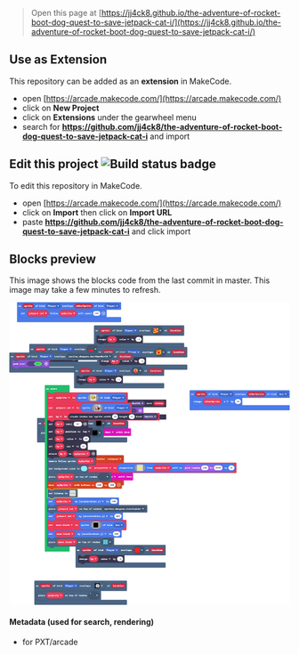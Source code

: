  


> Open this page at [https://jj4ck8.github.io/the-adventure-of-rocket-boot-dog-quest-to-save-jetpack-cat-i/](https://jj4ck8.github.io/the-adventure-of-rocket-boot-dog-quest-to-save-jetpack-cat-i/)

## Use as Extension

This repository can be added as an **extension** in MakeCode.

* open [https://arcade.makecode.com/](https://arcade.makecode.com/)
* click on **New Project**
* click on **Extensions** under the gearwheel menu
* search for **https://github.com/jj4ck8/the-adventure-of-rocket-boot-dog-quest-to-save-jetpack-cat-i** and import

## Edit this project ![Build status badge](https://github.com/jj4ck8/the-adventure-of-rocket-boot-dog-quest-to-save-jetpack-cat-i/workflows/MakeCode/badge.svg)

To edit this repository in MakeCode.

* open [https://arcade.makecode.com/](https://arcade.makecode.com/)
* click on **Import** then click on **Import URL**
* paste **https://github.com/jj4ck8/the-adventure-of-rocket-boot-dog-quest-to-save-jetpack-cat-i** and click import

## Blocks preview

This image shows the blocks code from the last commit in master.
This image may take a few minutes to refresh.

![A rendered view of the blocks](https://github.com/jj4ck8/the-adventure-of-rocket-boot-dog-quest-to-save-jetpack-cat-i/raw/master/.github/makecode/blocks.png)

#### Metadata (used for search, rendering)

* for PXT/arcade
<script src="https://makecode.com/gh-pages-embed.js"></script><script>makeCodeRender("{{ site.makecode.home_url }}", "{{ site.github.owner_name }}/{{ site.github.repository_name }}");</script>
